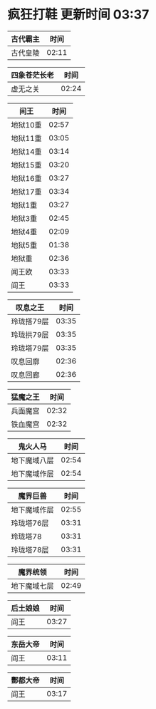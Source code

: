 # 疯狂打鞋 更新时间 03:37

| 古代霸主   | 时间    |
|--------|-------|
| 古代皇陵 | 02:11 |

| 四象苍茫长老   | 时间    |
|--------|-------|
| 虚无之关 | 02:24 |

| 间王   | 时间    |
|--------|-------|
| 地狱10重 | 02:57 |
| 地狱11重 | 03:05 |
| 地狱14重 | 03:14 |
| 地狱15重 | 03:20 |
| 地狱16重 | 03:27 |
| 地狱17重 | 03:34 |
| 地狱1重 | 03:27 |
| 地狱3重 | 02:45 |
| 地狱4重 | 02:09 |
| 地狱5重 | 01:38 |
| 地狱重 | 02:36 |
| 闻王欧 | 03:33 |
| 阎王 | 03:33 |

| 叹息之王   | 时间    |
|--------|-------|
| 玲珑搭79层 | 03:35 |
| 玲珑拱79层 | 03:35 |
| 玲珑塔79层 | 03:35 |
| 叹息回廓 | 02:36 |
| 叹息回廊 | 02:36 |

| 猛魔之王   | 时间    |
|--------|-------|
| 兵面魔宫 | 02:32 |
| 铁血魔宫 | 02:32 |

| 鬼火人马   | 时间    |
|--------|-------|
| 地下魔域八层 | 02:54 |
| 地下魔域作层 | 02:54 |

| 魔界巨兽   | 时间    |
|--------|-------|
| 地下魔域作层 | 02:55 |
| 玲珑塔76层 | 03:31 |
| 玲珑塔78 | 03:31 |
| 玲珑塔78层 | 03:31 |

| 魔界统领   | 时间    |
|--------|-------|
| 地下魔域七层 | 02:49 |

| 后土娘娘   | 时间    |
|--------|-------|
| 阎王 | 03:27 |

| 东岳大帝   | 时间    |
|--------|-------|
| 阎王 | 03:11 |

| 酆都大帝   | 时间    |
|--------|-------|
| 阎王 | 03:17 |